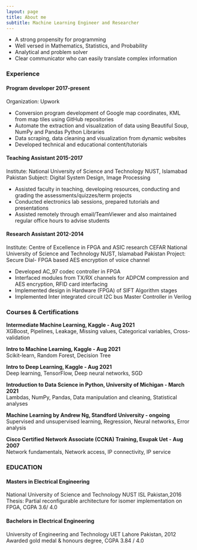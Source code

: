 ```yaml
---
layout: page
title: About me
subtitle: Machine Learning Engineer and Researcher
---
```


- A strong propensity for programming
- Well versed in Mathematics, Statistics, and Probability
- Analytical and problem solver
- Clear communicator who can easily translate complex information


### Experience
#### Program developer 2017-present
Organization: Upwork
- Conversion program development of Google map coordinates, KML from map tiles using GitHub repositories 
- Automate the extraction and visualization of data using Beautiful Soup, NumPy and Pandas Python Libraries 
- Data scraping, data cleaning and visualization from dynamic websites
- Developed technical and educational content/tutorials

#### Teaching Assistant 2015-2017 
Institute: National University of Science and Technology NUST, Islamabad Pakistan
Subject: Digital System Design, Image Processing 
- Assisted faculty in teaching, developing resources, conducting and grading the assessments/quizzes/term projects
- Conducted electronics lab sessions, prepared tutorials and presentations 
- Assisted remotely through email/TeamViewer and also maintained regular office hours to advise students

#### Research Assistant 2012-2014
Institute: Centre of Excellence in FPGA and ASIC research CEFAR
National University of Science and Technology NUST, Islamabad Pakistan 
Project: Secure Dial- FPGA based AES encryption of voice channel 
- Developed AC_97 codec controller in FPGA 
- Interfaced modules from TX/RX channels for ADPCM compression and AES encryption, RFID card interfacing
- Implemented design in Hardware (FPGA) of SIFT Algorithm stages
- Implemented Inter integrated circuit I2C bus Master Controller in Verilog

### Courses & Certifications
**Intermediate Machine Learning, Kaggle - Aug 2021** \
XGBoost, Pipelines, Leakage, Missing values, Categorical variables, Cross-validation

**Intro to Machine Learning, Kaggle - Aug 2021** \
Scikit-learn, Random Forest, Decision Tree

**Intro to Deep Learning, Kaggle - Aug 2021** \
Deep learning, TensorFlow, Deep neural networks, SGD

**Introduction to Data Science in Python, University of Michigan - March 2021** \
Lambdas, NumPy, Pandas, Data manipulation and cleaning, Statistical analyses

**Machine Learning by Andrew Ng, Standford University - ongoing** \
Supervised and unsupervised learning, Regression, Neural networks, Error analysis

**Cisco Certified Network Associate (CCNA) Training, Esupak Uet - Aug 2007** \
Network fundamentals, Network access, IP connectivity, IP service

### EDUCATION
#### Masters in Electrical Engineering 
National University of Science and Technology NUST ISL Pakistan,2016 \
Thesis: Partial reconfigurable architecture for isomer implementation on FPGA, CGPA 3.6/ 4.0

#### Bachelors in Electrical Engineering 
University of Engineering and Technology UET Lahore Pakistan, 2012 \
Awarded gold medal & honours degree, CGPA 3.84 / 4.0
